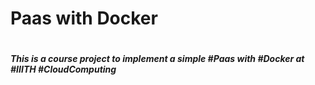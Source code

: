<h1>Paas with Docker<h1>
<h5>This is a course project to implement a simple #Paas with #Docker at #IIITH #CloudComputing <h5> 
